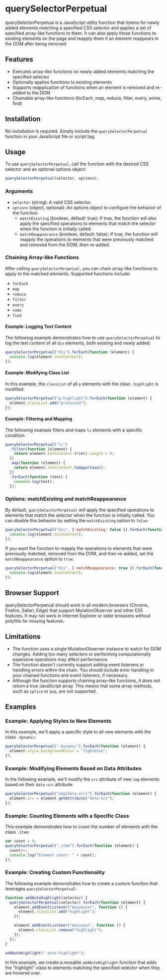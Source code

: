 # querySelectorPerpetual

querySelectorPerpetual is a JavaScript utility function that listens for newly added elements matching a specified CSS selector and applies a set of specified array-like functions to them. It can also apply these functions to existing elements on the page and reapply them if an element reappears in the DOM after being removed.

## Features

- Executes array-like functions on newly added elements matching the specified selector
- Optionally applies functions to existing elements
- Supports reapplication of functions when an element is removed and re-added to the DOM
- Chainable array-like functions (forEach, map, reduce, filter, every, some, find)

## Installation

No installation is required. Simply include the `querySelectorPerpetual` function in your JavaScript file or script tag.

## Usage

To use `querySelectorPerpetual`, call the function with the desired CSS selector and an optional options object:

```javascript
querySelectorPerpetual(selector, options);
```

### Arguments

- `selector` (string): A valid CSS selector.
- `options` (object, optional): An options object to configure the behavior of the function.
  - `matchExisting` (boolean, default: true): If true, the function will also apply the specified operations to elements that match the selector when the function is initially called.
  - `matchReappearance` (boolean, default: false): If true, the function will reapply the operations to elements that were previously matched and removed from the DOM, then re-added.

### Chaining Array-like Functions

After calling `querySelectorPerpetual`, you can chain array-like functions to apply to the matched elements. Supported functions include:

- `forEach`
- `map`
- `reduce`
- `filter`
- `every`
- `some`
- `find`

#### Example: Logging Text Content

The following example demonstrates how to use `querySelectorPerpetual` to log the text content of all `div` elements, both existing and newly added:

```javascript
querySelectorPerpetual("div").forEach(function (element) {
  console.log(element.textContent);
});
```

#### Example: Modifying Class List

In this example, the `classList` of all `p` elements with the class `.highlight` is modified:

```javascript
querySelectorPerpetual("p.highlight").forEach(function (element) {
  element.classList.add("processed");
});
```

#### Example: Filtering and Mapping

The following example filters and maps `li` elements with a specific condition:

```javascript
querySelectorPerpetual("li")
  .filter(function (element) {
    return element.textContent.trim().length > 0;
  })
  .map(function (element) {
    return element.textContent.toUpperCase();
  })
  .forEach(function (text) {
    console.log(text);
  });
```

### Options: matchExisting and matchReappearance

By default, `querySelectorPerpetual` will apply the specified operations to elements that match the selector when the function is initially called. You can disable this behavior by setting the `matchExisting` option to `false`:

```javascript
querySelectorPerpetual("div", { matchExisting: false }).forEach(function (element) {
  console.log(element.textContent);
});
```

If you want the function to reapply the operations to elements that were previously matched, removed from the DOM, and then re-added, set the `matchReappearance` option to `true`:

```javascript
querySelectorPerpetual("div", { matchReappearance: true }).forEach(function (element) {
  console.log(element.textContent);
});
```

## Browser Support

querySelectorPerpetual should work in all modern browsers (Chrome, Firefox, Safari, Edge) that support MutationObserver and other ES5 features. It may not work in Internet Explorer or older browsers without polyfills for missing features.

## Limitations

- The function uses a single MutationObserver instance to watch for DOM changes. Adding too many selectors or performing computationally expensive operations may affect performance.
- The function doesn't currently support adding event listeners or handling errors within the chain. You should include error handling in your chained functions and event listeners, if necessary.
- Although the function supports chaining array-like functions, it does not return a true JavaScript array. This means that some array methods, such as `splice` or `pop`, are not supported.

## Examples

### Example: Applying Styles to New Elements

In this example, we'll apply a specific style to all new elements with the class `.dynamic`:

```javascript
querySelectorPerpetual(".dynamic").forEach(function (element) {
  element.style.backgroundColor = "lightblue";
});
```

### Example: Modifying Elements Based on Data Attributes

In the following example, we'll modify the `src` attribute of new `img` elements based on their `data-src` attribute:

```javascript
querySelectorPerpetual("img[data-src]").forEach(function (element) {
  element.src = element.getAttribute("data-src");
});
```

### Example: Counting Elements with a Specific Class

This example demonstrates how to count the number of elements with the class `.item`:

```javascript
var count = 0;
querySelectorPerpetual(".item").forEach(function (element) {
  count++;
  console.log("Element count: " + count);
});
```

### Example: Creating Custom Functionality

The following example demonstrates how to create a custom function that leverages `querySelectorPerpetual`:

```javascript
function addAutoHighlight(selector) {
  querySelectorPerpetual(selector).forEach(function (element) {
    element.addEventListener("mouseover", function () {
      element.classList.add("highlight");
    });

    element.addEventListener("mouseout", function () {
      element.classList.remove("highlight");
    });
  });
}

addAutoHighlight(".auto-highlight");
```

In this example, we create a reusable `addAutoHighlight` function that adds the "highlight" class to elements matching the specified selector when they are hovered over.
